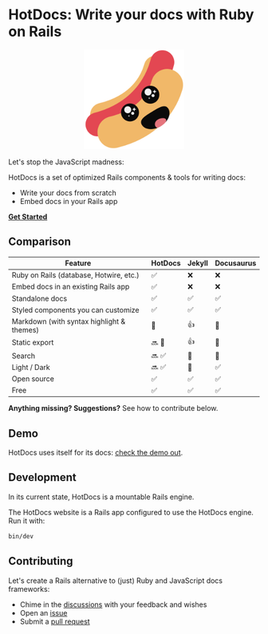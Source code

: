 # HotDocs: Write your docs with Ruby on Rails

<div align="center">
  <img width="200" width="200" src=".github/images/hotdocs.svg" />
</div>

Let's stop the JavaScript madness:

HotDocs is a set of optimized Rails components & tools for writing docs:
- Write your docs from scratch
- Embed docs in your Rails app

[**Get Started**](https://hotdocsrails.com)

## Comparison

| Feature                                                   | HotDocs | Jekyll | Docusaurus |
|-----------------------------------------------------------|---------|--------|------------|
| Ruby on Rails (database, Hotwire, etc.)                   | ✅      | ❌     | ❌         |
| Embed docs in an existing Rails app                       | ✅      | ❌     | ❌         |
| Standalone docs                                           | ✅      | ✅     | ✅         |
| Styled components you can customize                       | ✅      | ✅     | ✅         |
| Markdown (with syntax highlight & themes)                 | 🚀      | 👍     | 🚀         |
| Static export                                             | 🔜 🚀   | 👍     | 🚀         |
| Search                                                    | 🔜 ✅   | 🔌     | 🔌         |
| Light / Dark                                              | 🔜 ✅   | 🔌     | ✅         |
| Open source                                               | ✅      | ✅     | ✅         |
| Free                                                      | ✅      | ✅     | ✅         |

**Anything missing? Suggestions?** See how to contribute below.

## Demo

HotDocs uses itself for its docs: [check the demo out](https://hotdocsrails.com).

## Development

In its current state, HotDocs is a mountable Rails engine.

The HotDocs website is a Rails app configured to use the HotDocs engine. Run it with:

```bash
bin/dev
```

## Contributing

Let's create a Rails alternative to (just) Ruby and JavaScript docs frameworks:
- Chime in the [discussions](https://github.com/3v0k4/hotdocs/discussions) with your feedback and wishes
- Open an [issue](https://github.com/3v0k4/hotdocs/issues)
- Submit a [pull request](https://github.com/3v0k4/hotdocs/pulls)
